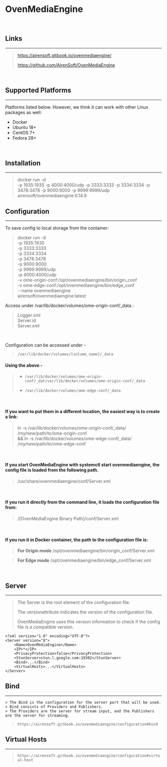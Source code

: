 # OvenMediaEngine

<br>

## Links
---

> https://airensoft.gitbook.io/ovenmediaengine/
> 
> https://github.com/AirenSoft/OvenMediaEngine

<br>

## Supported Platforms
---

Platforms listed below. However, we think it can work with other Linux packages as well:

- Docker
- Ubuntu 18+
- CentOS 7+
- Fedora 28+

<br>

## Installation
---

> docker run -d \
> -p 1935:1935 -p 4000:4000/udp -p 3333:3333 -p 3334:3334 -p 3478:3478 -p 9000:9000 -p 9999:9999/udp \
> airensoft/ovenmediaengine:0.14.9

## Configuration
---

To save config to local storage from the container: 

> docker run -d \
> -p 1935:1935 \
> -p 3333:3333 \
> -p 3334:3334 \
> -p 3478:3478 \
> -p 9000:9000 \
> -p 9999:9999/udp \
> -p 4000:4000/udp \
> -v ome-origin-conf:/opt/ovenmediaengine/bin/origin_conf \
> -v ome-edge-conf:/opt/ovenmediaengine/bin/edge_conf \
> --name ovenmediaengine \
> airensoft/ovenmediaengine:latest


Access under /var/lib/docker/volumes/ome-origin-conf/_data :

> Logger.xml  
> Server.id  
> Server.xml

<br>

Configuration can be accessed under -
> `/var/lib/docker/volumes/[volume_name]/_data`

#### Using the above -
> - `/var/lib/docker/volumes/ome-origin-conf/_dat/var/lib/docker/volumes/ome-origin-conf/_data`
> 
> - `/var/lib/docker/volumes/ome-edge-conf/_data`

<br>

#### If you want to put them in a different location, the easiest way is to create a link:
> ln -s /var/lib/docker/volumes/ome-origin-conf/_data/ /my/new/path/to/ome-origin-conf \
> && ln -s /var/lib/docker/volumes/ome-edge-conf/_data/ /my/new/path/to/ome-edge-conf

<br>

#### If you start OvenMediaEngine with systemctl start ovenmediaengine, the config file is loaded from the following path.
> /usr/share/ovenmediaengine/conf/Server.xml

<br>

#### If you run it directly from the command line, it loads the configuration file from:
> /[OvenMediaEngine Binary Path]/conf/Server.xml

<br>

#### If you run it in Docker container, the path to the configuration file is:
> **For Origin mode**
/opt/ovenmediaengine/bin/origin_conf/Server.xml

> **For Edge mode**
/opt/ovenmediaengine/bin/edge_conf/Server.xml

<br>

## Server
---

> The Server is the root element of the configuration file.
> 
> The versionattribute indicates the version of the configuration file.
>
> OvenMediaEngine uses this version information to check if the config file is a compatible version.

```
<?xml version="1.0" encoding="UTF-8"?>
<Server version="8">
    <Name>OvenMediaEngine</Name>
    <IP>*</IP>
    <PrivacyProtection>false</PrivacyProtection>
    <StunServer>stun.l.google.com:19302</StunServer>
    <Bind>...</Bind>
    <VirtualHosts>...</VirtualHosts>
</Server>
```

## Bind
---

```
> The Bind is the configuration for the server port that will be used.
> Bind consists of Providers and Publishers.
> The Providers are the server for stream input, and the Publishers are the server for streaming.
```

> `https://airensoft.gitbook.io/ovenmediaengine/configuration#bind`


## Virtual Hosts
---

> `https://airensoft.gitbook.io/ovenmediaengine/configuration#virtual-host`